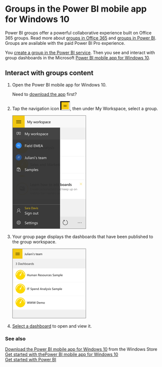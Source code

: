 <properties 
   pageTitle="Groups in the Power BI mobile app for Windows 10"
   description="Groups in the Power BI mobile app for Windows 10"
   services="powerbi" 
   documentationCenter="" 
   authors="maggiesMSFT" 
   manager="mblythe" 
   editor=""
   tags=""/>
 
<tags
   ms.service="powerbi"
   ms.devlang="NA"
   ms.topic="article"
   ms.tgt_pltfrm="NA"
   ms.workload="powerbi"
   ms.date="01/13/2016"
   ms.author="maggies"/>

# Groups in the Power BI mobile app for Windows 10  

Power BI groups offer a powerful collaborative experience built on Office 365 groups. Read more about [groups in Office 365](https://support.office.com/Article/Find-help-about-Groups-in-Office-365-7a9b321f-b76a-4d53-b98b-a2b0b7946de1) and [groups in Power BI](powerbi-service-groups.md). Groups are available with the paid Power BI Pro experience.

You [create a group in the Power BI service](powerbi-service-create-a-group-in-power-bi.md). Then you see and interact with group dashboards in the Microsoft [Power BI mobile app for Windows 10](powerbi-mobile-win10phone-app-get-started.md).  

## Interact with groups content  
1.  Open the Power BI mobile app for Windows 10.

    Need to [download the app](http://go.microsoft.com/fwlink/?LinkID=544867) first?

2.  Tap the navigation icon ![](media/powerbi-mobile-groups-in-the-win10phone-app/PBI_Win10Ph_NavIcon30.png), then under My Workspace, select a group.  

    ![](media/powerbi-mobile-groups-in-the-win10phone-app/PBI_Win10Ph_MyWkspace.png)

3.  Your group page displays the dashboards that have been published to the group workspace.  

    ![](media/powerbi-mobile-groups-in-the-win10phone-app/PBI_Win10Ph_GroupSpace.png)

4.  [Select a dashboard](powerbi-mobile-dashboards-in-the-win10phone-app.md) to open and view it.  

### See also  
[Download the Power BI mobile app for Windows 10](http://go.microsoft.com/fwlink/?LinkID=544867) from the Windows Store  
[Get started with thePower BI mobile app for Windows 10](powerbi-mobile-win10phone-app-get-started.md)  
[Get started with Power BI](powerbi-service-get-started.md)  
